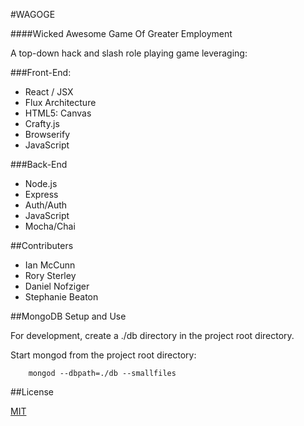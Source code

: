 #WAGOGE

####Wicked Awesome Game Of Greater Employment

A top-down hack and slash role playing game leveraging:

###Front-End:
* React / JSX
* Flux Architecture
* HTML5: Canvas
* Crafty.js
* Browserify
* JavaScript

###Back-End
* Node.js
* Express
* Auth/Auth
* JavaScript
* Mocha/Chai


##Contributers

* Ian McCunn
* Rory Sterley
* Daniel Nofziger
* Stephanie Beaton


##MongoDB Setup and Use

For development, create a ./db directory in the project root directory.

Start mongod from the project root directory:
```
    mongod --dbpath=./db --smallfiles
```

##License

[MIT](LICENSE)
